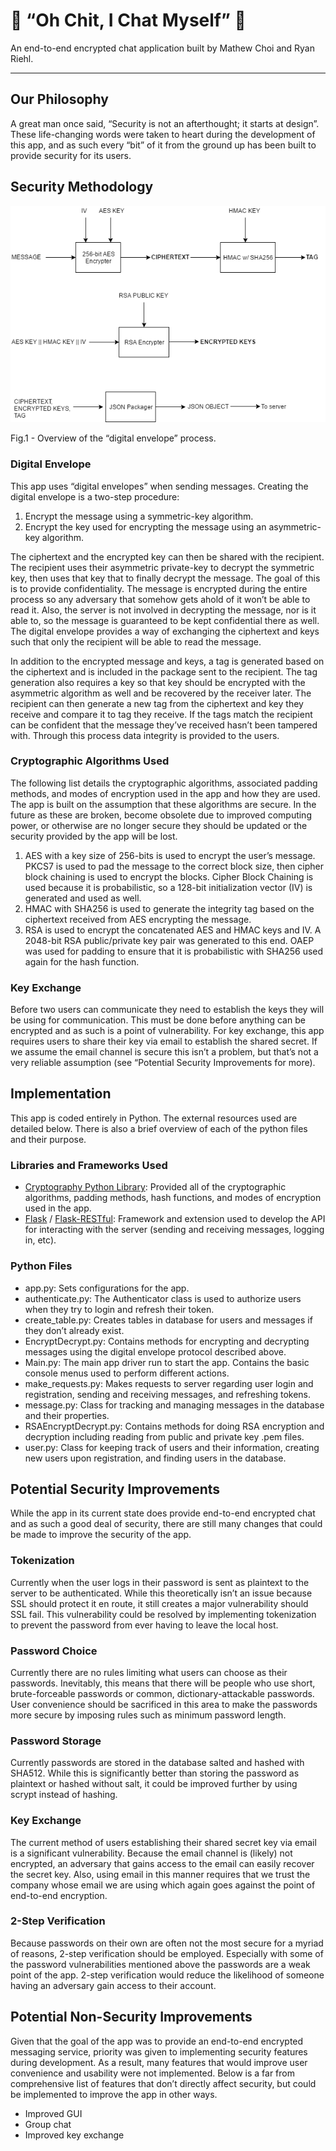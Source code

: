 # 💩 “Oh Chit, I Chat Myself” 💩
An end-to-end encrypted chat application built by Mathew Choi and Ryan Riehl.

---

## Our Philosophy

A great man once said, “Security is not an afterthought; it starts at design”. These life-changing words were taken to heart during the development of this app, and as such every “bit” of it from the ground up has been built to provide security for its users. 

## Security Methodology

![DigitalEnvelope.png](https://github.com/MathewChoi/E2EE-Messaging-App/blob/master/DigitalEnvelope.png "Digital Envelope")

Fig.1 - Overview of the “digital envelope” process.

### Digital Envelope
This app uses “digital envelopes” when sending messages. Creating the digital envelope is a two-step procedure:
1. Encrypt the message using a symmetric-key algorithm.
2. Encrypt the key used for encrypting the message using an asymmetric-key algorithm.

The ciphertext and the encrypted key can then be shared with the recipient. The recipient uses their asymmetric private-key to decrypt the symmetric key, then uses that key that to finally decrypt the message. The goal of this is to provide confidentiality. The message is encrypted during the entire process so any adversary that somehow gets ahold of it won’t be able to read it. Also, the server is not involved in decrypting the message, nor is it able to, so the message is guaranteed to be kept confidential there as well. The digital envelope provides a way of exchanging the ciphertext and keys such that only the recipient will be able to read the message.

In addition to the encrypted message and keys, a tag is generated based on the ciphertext and is included in the package sent to the recipient. The tag generation also requires a key so that key should be encrypted with the asymmetric algorithm as well and be recovered by the receiver later. The recipient can then generate a new tag from the ciphertext and key they receive and compare it to tag they receive. If the tags match the recipient can be confident that the message they’ve received hasn’t been tampered with. Through this process data integrity is provided to the users.

### Cryptographic Algorithms Used

The following list details the cryptographic algorithms, associated padding methods, and modes of encryption used in the app and how they are used. The app is built on the assumption that these algorithms are secure. In the future as these are broken, become obsolete due to improved computing power, or otherwise are no longer secure they should be updated or the security provided by the app will be lost.
1. AES with a key size of 256-bits is used to encrypt the user’s message. PKCS7 is used to pad the message to the correct block size, then cipher block chaining is used to encrypt the blocks. Cipher Block Chaining is used because it is probabilistic, so a 128-bit initialization vector (IV) is generated and used as well.
2. HMAC with SHA256 is used to generate the integrity tag based on the ciphertext received from AES encrypting the message.
3. RSA is used to encrypt the concatenated AES and HMAC keys and IV. A 2048-bit RSA public/private key pair was generated to this end. OAEP was used for padding to ensure that it is probabilistic with SHA256 used again for the hash function.

### Key Exchange
Before two users can communicate they need to establish the keys they will be using for communication. This must be done before anything can be encrypted and as such is a point of vulnerability. For key exchange, this app requires users to share their key via email to establish the shared secret. If we assume the email channel is secure this isn’t a problem, but that’s not a very reliable assumption (see “Potential Security Improvements for more).

## Implementation
This app is coded entirely in Python. The external resources used are detailed below. There is also a brief overview of each of the python files and their purpose.

### Libraries and Frameworks Used
* [Cryptography Python Library](https://cryptography.io/en/latest/): Provided all of the cryptographic algorithms, padding methods, hash functions, and modes of encryption used in the app.
* [Flask](http://flask.pocoo.org/docs/0.12/) / [Flask-RESTful](https://flask-restful.readthedocs.io/en/0.3.5/): Framework and extension used to develop the API for interacting with the server (sending and receiving messages, logging in, etc).

### Python Files
* app.py: Sets configurations for the app.
* authenticate.py: The Authenticator class is used to authorize users when they try to login and refresh their token.
* create_table.py: Creates tables in database for users and messages if they don’t already exist.
* EncryptDecrypt.py: Contains methods for encrypting and decrypting messages using the digital envelope protocol described above.
* Main.py: The main app driver run to start the app. Contains the basic console menus used to perform different actions.
* make_requests.py: Makes requests to server regarding user login and registration, sending and receiving messages, and refreshing tokens.
* message.py: Class for tracking and managing messages in the database and their properties.
* RSAEncryptDecrypt.py: Contains methods for doing RSA encryption and decryption including reading from public and private key .pem files.
* user.py: Class for keeping track of users and their information, creating new users upon registration, and finding users in the database.

## Potential Security Improvements
While the app in its current state does provide end-to-end encrypted chat and as such a good deal of security, there are still many changes that could be made to improve the security of the app.

### Tokenization
Currently when the user logs in their password is sent as plaintext to the server to be authenticated. While this theoretically isn’t an issue because SSL should protect it en route, it still creates a major vulnerability should SSL fail. This vulnerability could be resolved by implementing tokenization to prevent the password from ever having to leave the local host.

### Password Choice
Currently there are no rules limiting what users can choose as their passwords. Inevitably, this means that there will be people who use short, brute-forceable passwords or common, dictionary-attackable passwords. User convenience should be sacrificed in this area to make the passwords more secure by imposing rules such as minimum password length.

### Password Storage
Currently passwords are stored in the database salted and hashed with SHA512. While this is significantly better than storing the password as plaintext or hashed without salt, it could be improved further by using scrypt instead of hashing.

### Key Exchange
The current method of users establishing their shared secret key via email is a significant vulnerability. Because the email channel is (likely) not encrypted, an adversary that gains access to the email can easily recover the secret key. Also, using email in this manner requires that we trust the company whose email we are using which again goes against the point of end-to-end encryption.

### 2-Step Verification
Because passwords on their own are often not the most secure for a myriad of reasons, 2-step verification should be employed. Especially with some of the password vulnerabilities mentioned above the passwords are a weak point of the app. 2-step verification would reduce the likelihood of someone having an adversary gain access to their account.

## Potential Non-Security Improvements
Given that the goal of the app was to provide an end-to-end encrypted messaging service, priority was given to implementing security features during development. As a result, many features that would improve user convenience and usability were not implemented. Below is a far from comprehensive list of features that don’t directly affect security, but could be implemented to improve the app in other ways.
* Improved GUI
* Group chat
* Improved key exchange


